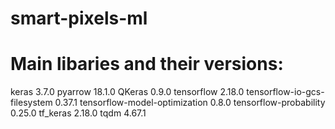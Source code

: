 # smart-pixels-ml

# Main libaries and their versions: 
keras                         3.7.0
pyarrow                       18.1.0
QKeras                        0.9.0
tensorflow                    2.18.0
tensorflow-io-gcs-filesystem  0.37.1
tensorflow-model-optimization 0.8.0
tensorflow-probability        0.25.0
tf_keras                      2.18.0
tqdm                          4.67.1